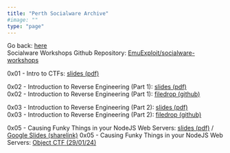 ```yaml
---
title: "Perth Socialware Archive"
#image: ""
type: "page"
---
```


Go back: [here](https://emu.team/perth-socialware)  
Socialware Workshops Github Repository: [EmuExploit/socialware-workshops](https://github.com/EmuExploit/socialware-workshops)

0x01 - Intro to CTFs: [slides (pdf)](https://emu.team/perth-socialware-archive/0x01/0x01_-_Intro_to_CTFs_Slides.pdf)
  
0x02 - Introduction to Reverse Engineering (Part 1): [slides (pdf)](https://emu.team/perth-socialware-archive/0x02/0x02_IntroductiontoReverseEngineering_Part1_Slides.pdf)  
0x02 - Introduction to Reverse Engineering (Part 1): [filedrop (github)](https://github.com/EmuExploit/socialware-workshops/tree/102dcd39d0abb5468360c6bcff87b325925a6041/Introduction%20to%20Reverse%20Engineering/Part%201)

0x03 - Introduction to Reverse Engineering (Part 2): [slides (pdf)](https://emu.team/perth-socialware-archive/0x03/0x03_IntroductiontoReverseEngineering_Part2_Slides.pdf)  
0x03 - Introduction to Reverse Engineering (Part 2): [filedrop (github)](https://github.com/EmuExploit/socialware-workshops/tree/main/Introduction%20to%20Reverse%20Engineering/Part%202)

0x05 - Causing Funky Things in your NodeJS Web Servers: [slides (pdf)](https://emu.team/perth-socialware-archive/0x05/0x05_CausingFunkyThingsinyourNodeJSWebServers.pdf) / [Google Slides (sharelink)](https://ghostccamm.com/slides/nodejs-objects)
0x05 - Causing Funky Things in your NodeJS Web Servers: [Object CTF (29/01/24)](https://objectctf.ghostccamm.com/)
